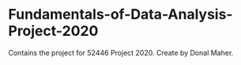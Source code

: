 # Fundamentals-of-Data-Analysis-Project-2020
Contains the project for 52446 Project 2020. Create by Donal Maher. 
